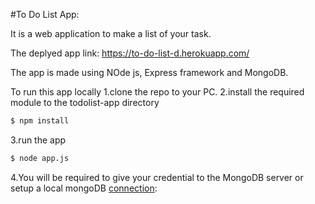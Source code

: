 #To Do List App:

It is a web application to make a list of your task.

The deplyed app link: https://to-do-list-d.herokuapp.com/

The app is made using NOde js, Express framework and MongoDB.

To run this app locally 
1.clone the repo to your PC.
2.install the required module to the todolist-app directory
```sh
$ npm install 
```
3.run the app
```sh
$ node app.js
```
4.You will be required to give your credential to the MongoDB server or setup a local mongoDB [connection](https://docs.mongodb.com/guides/server/drivers/):
